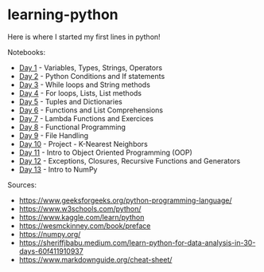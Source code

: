 # learning-python
Here is where I started my first lines in python!

Notebooks:
- [Day 1](https://github.com/andkuster/learning-python/blob/main/day_01.ipynb) - Variables, Types, Strings, Operators
- [Day 2](https://github.com/andkuster/learning-python/blob/main/day_02.ipynb) - Python Conditions and If statements
- [Day 3](https://github.com/andkuster/learning-python/blob/main/day_03.ipynb) - While loops and String methods
- [Day 4](https://github.com/andkuster/learning-python/blob/main/day_04.ipynb) - For loops, Lists, List methods
- [Day 5](https://github.com/andkuster/learning-python/blob/main/day_05.ipynb) - Tuples and Dictionaries
- [Day 6](https://github.com/andkuster/learning-python/blob/main/day_06.ipynb) - Functions and List Comprehensions
- [Day 7](https://github.com/andkuster/learning-python/blob/main/day_07.ipynb) - Lambda Functions and Exercices
- [Day 8](https://github.com/andkuster/learning-python/blob/main/day_08.ipynb) - Functional Programming
- [Day 9](https://github.com/andkuster/learning-python/blob/main/day_09.ipynb) - File Handling
- [Day 10](https://github.com/andkuster/learning-python/blob/main/day_10_project_1.ipynb) - Project - K-Nearest Neighbors
- [Day 11](https://github.com/andkuster/learning-python/blob/main/day_11.ipynb) - Intro to Object Oriented Programming (OOP)
- [Day 12](https://github.com/andkuster/learning-python/blob/main/day_12.ipynb) - Exceptions, Closures, Recursive Functions and Generators
- [Day 13](https://github.com/andkuster/learning-python/blob/main/day_13.ipynb) - Intro to NumPy

Sources: 
- https://www.geeksforgeeks.org/python-programming-language/
- https://www.w3schools.com/python/
- https://www.kaggle.com/learn/python
- https://wesmckinney.com/book/preface
- https://numpy.org/
- https://sheriffjbabu.medium.com/learn-python-for-data-analysis-in-30-days-60f411910937
- https://www.markdownguide.org/cheat-sheet/
